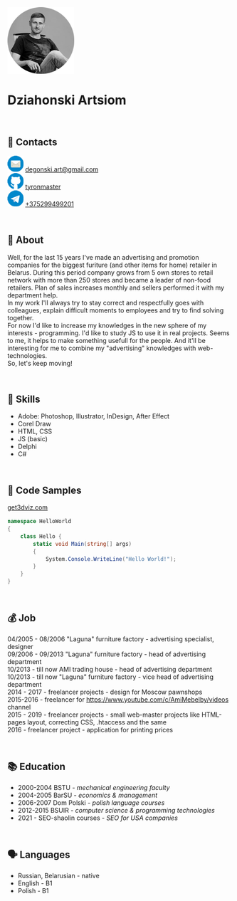![Dziahonski Artsiom](assets/img/photo.png)
# Dziahonski Artsiom

&nbsp;

## 📡 Contacts

![email](assets/img/mail-48.png)     [degonski.art@gmail.com](mailto:degonski.art@gmail.com)\
![github](assets/img/github-48.png)     [tyronmaster](https://github.com/tyronmaster)\
![phone](assets/img/telegram-48.png)     [+375299499201](tel:+375299499201)


&nbsp;

## 🎥     About
   Well, for the last 15 years I've made an advertising and promotion companies for the biggest furiture (and other items for home) retailer in Belarus. During this period company grows from 5 own stores to retail network with more than 250 stores and became a leader of non-food retailers. Plan of sales increases monthly and sellers performed it with my department help.\
   In my work I'll always try to stay correct and respectfully goes with colleagues, explain difficult moments to employees and try to find solving together.\
   For now I'd like to increase my knowledges in the new sphere of my interests - programming. I'd like to study JS to use it in real projects. Seems to me, it helps to make something usefull for the people. And it'll be interesting for me to combine my "advertising" knowledges with web-technologies. \
   So, let's keep moving!

&nbsp;

## 🧰     Skills

* Adobe: Photoshop, Illustrator, InDesign, After Effect
* Corel Draw
* HTML, CSS
* JS (basic)
* Delphi
* C#  

&nbsp;

## 🎨     Code Samples

[get3dviz.com](https://get3dviz.com/)

```C#
namespace HelloWorld
{
    class Hello {         
        static void Main(string[] args)
        {
            System.Console.WriteLine("Hello World!");
        }
    }
}
```
&nbsp;

## 💰     Job

  04/2005 - 08/2006 "Laguna" furniture factory - advertising specialist, designer\
  09/2006 - 09/2013 "Laguna" furniture factory - head of advertising department\
  10/2013 - till now AMI trading house - head of advertising department\
  10/2013 - till now "Laguna" furniture factory - vice head of advertising department\
  2014 - 2017 - freelancer projects - design for Moscow pawnshops\
  2015-2016 - freelancer for https://www.youtube.com/c/AmiMebelby/videos channel\
  2015 - 2019 - freelancer projects - small web-master projects like HTML-pages layout, correcting CSS, .htaccess and the same\
  2016 - freelancer project - application for printing prices

&nbsp;


## 📚     Education

* 2000-2004 BSTU - _mechanical engineering faculty_
* 2004-2005 BarSU - _economics & management_
* 2006-2007 Dom Polski - _polish language courses_
* 2012-2015 BSUIR - _computer science & programming technologies_
* 2021 - SEO-shaolin courses - _SEO for USA companies_

&nbsp;

## 🗣️     Languages
* Russian, Belarusian - native
* English - B1
* Polish - B1